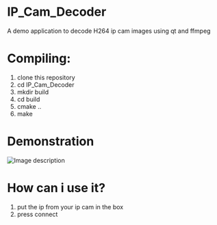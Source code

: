 # IP_Cam_Decoder
A demo application to decode H264 ip cam  images using qt and ffmpeg


# Compiling:

1) clone this repository
2) cd IP_Cam_Decoder
3) mkdir build
4) cd build
5) cmake ..
6) make


# Demonstration

![Image description](https://ibb.co/qDd5NyB)



# How can i use it?

1) put the ip from your ip cam in the box
2) press connect
